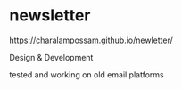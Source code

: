 # newsletter

https://charalampossam.github.io/newletter/

Design & Development

tested and working on old email platforms
